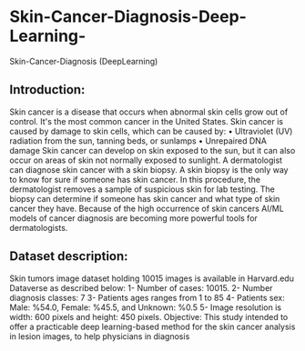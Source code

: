 # Skin-Cancer-Diagnosis-Deep-Learning-
Skin-Cancer-Diagnosis (DeepLearning)
## Introduction:
Skin cancer is a disease that occurs when abnormal skin cells grow out of control. It's the most 
common cancer in the United States. Skin cancer is caused by damage to skin cells, which can 
be caused by:
• Ultraviolet (UV) radiation from the sun, tanning beds, or sunlamps
• Unrepaired DNA damage
Skin cancer can develop on skin exposed to the sun, but it can also occur on areas of skin not 
normally exposed to sunlight.
A dermatologist can diagnose skin cancer with a skin biopsy. A skin biopsy is the only way to 
know for sure if someone has skin cancer. In this procedure, the dermatologist removes a sample 
of suspicious skin for lab testing. The biopsy can determine if someone has skin cancer and what 
type of skin cancer they have. Because of the high occurrence of skin cancers AI/ML models of 
cancer diagnosis are becoming more powerful tools for dermatologists. 

## Dataset description:
Skin tumors image dataset holding 10015 images is available in Harvard.edu Dataverse as described below:
1- Number of cases: 10015.
2- Number diagnosis classes: 7
3- Patients ages ranges from 1 to 85
4- Patients sex: Male: %54.0, Female: %45.5, and Unknown: %0.5
5- Image resolution is width: 600 pixels and height: 450 pixels.
Objective:
This study intended to offer a practicable deep learning-based method for the skin cancer analysis 
in lesion images, to help physicians in diagnosis
